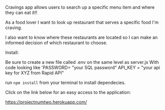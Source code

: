 Cravings app allows users to search up a specific menu item and where they can eat it!!

As a food lover I want to look up restaurant that serves a specific food I'm craving.

I also want to know where these restaurants are located so I can make an informed decision of which restaurant to choose.

Install:

Be sure to create a new file called .env on the same level as server.js With code looking like 'PASSWORD= "your SQL password" 
API_KEY = "your api key for XYZ from Rapid API"

run `npm install` from your terminal to install dependecies. 

Click on the link below for an easy access to the application:

https://projectnumtwo.herokuapp.com/


